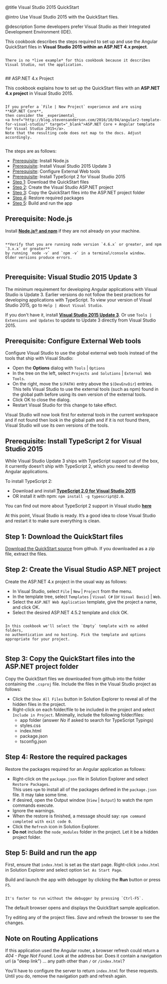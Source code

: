 @title
Visual Studio 2015 QuickStart

@intro
Use Visual Studio 2015 with the QuickStart files.

@description
<a id="top"></a>Some developers prefer Visual Studio as their Integrated Development Environment (IDE).

This cookbook describes the steps required to set up and use the
Angular QuickStart files in **Visual Studio 2015 within an ASP.NET 4.x project**.

~~~ {.l-sub-section}

There is no *live example* for this cookbook because it describes Visual Studio, not the application.


~~~


<a id="asp-net-4"></a>## ASP.NET 4.x Project

This cookbook explains how to set up the QuickStart files with an **ASP.NET 4.x project** in
Visual Studio 2015.

~~~ {.l-sub-section}

If you prefer a `File | New Project` experience and are using **ASP.NET Core**, 
then consider the _experimental_
<a href="http://blog.stevensanderson.com/2016/10/04/angular2-template-for-visual-studio/" target="_blank">ASP.NET Core + Angular template for Visual Studio 2015</a>. 
Note that the resulting code does not map to the docs. Adjust accordingly.   


~~~

The steps are as follows:

- [Prerequisite](guide/visual-studio-2015#prereq1): Install Node.js
- [Prerequisite](guide/visual-studio-2015#prereq2): Install Visual Studio 2015 Update 3
- [Prerequisite](guide/visual-studio-2015#prereq3): Configure External Web tools
- [Prerequisite](guide/visual-studio-2015#prereq4): Install TypeScript 2 for Visual Studio 2015
- [Step 1](guide/visual-studio-2015#download): Download the QuickStart files
- [Step 2](guide/visual-studio-2015#create-project): Create the Visual Studio ASP.NET project
- [Step 3](guide/visual-studio-2015#copy): Copy the QuickStart files into the ASP.NET project folder
- [Step 4](guide/visual-studio-2015#restore): Restore required packages
- [Step 5](guide/visual-studio-2015#build-and-run): Build and run the app



<h2 id='prereq1'>
  Prerequisite: Node.js
</h2>

Install **[Node.js® and npm](https://nodejs.org/en/download/)**
if they are not already on your machine.

~~~ {.l-sub-section}

**Verify that you are running node version `4.6.x` or greater, and npm `3.x.x` or greater**
by running `node -v` and `npm -v` in a terminal/console window.
Older versions produce errors.


~~~




<h2 id='prereq2'>
  Prerequisite: Visual Studio 2015 Update 3
</h2>

The minimum requirement for developing Angular applications with Visual Studio is Update 3.
Earlier versions do not follow the best practices for developing applications with TypeScript.
To view your version of Visual Studio 2015, go to `Help | About Visual Studio`.

If you don't have it, install **[Visual Studio 2015 Update 3](https://www.visualstudio.com/en-us/news/releasenotes/vs2015-update3-vs)**.
Or use `Tools | Extensions and Updates` to update to Update 3 directly from Visual Studio 2015.



<h2 id='prereq3'>
  Prerequisite: Configure External Web tools
</h2>

Configure Visual Studio to use the global external web tools instead of the tools that ship with Visual Studio:

  * Open the **Options** dialog with `Tools` | `Options`
  * In the tree on the left, select `Projects and Solutions` | `External Web Tools`.
  * On the right, move the `$(PATH)` entry above the `$(DevEnvDir`) entries. This tells Visual Studio to
    use the external tools (such as npm) found in the global path before using its own version of the external tools.
  * Click OK to close the dialog.
  * Restart Visual Studio for this change to take effect.

Visual Studio will now look first for external tools in the current workspace and 
if not found then look in the global path and if it is not found there, Visual Studio
will use its own versions of the tools.



<h2 id='prereq4'>
  Prerequisite: Install TypeScript 2 for Visual Studio 2015
</h2>

While Visual Studio Update 3 ships with TypeScript support out of the box, it currently doesn’t ship with TypeScript 2, 
which you need to develop Angular applications.

To install TypeScript 2:
 * Download and install **[TypeScript 2.0 for Visual Studio 2015](http://download.microsoft.com/download/6/D/8/6D8381B0-03C1-4BD2-AE65-30FF0A4C62DA/TS2.0.3-TS-release20-nightly-20160921.1/TypeScript_Dev14Full.exe)**
 * OR install it with npm: `npm install -g typescript@2.0`.

You can find out more about TypeScript 2 support in Visual studio **[here](https://blogs.msdn.microsoft.com/typescript/2016/09/22/announcing-typescript-2-0/)**

At this point, Visual Studio is ready. It’s a good idea to close Visual Studio and 
restart it to make sure everything is clean.



<h2 id='download'>
  Step 1: Download the QuickStart files
</h2>

[Download the QuickStart source](https://github.com/angular/quickstart)
from github. If you downloaded as a zip file, extract the files.



<h2 id='create-project'>
  Step 2: Create the Visual Studio ASP.NET project
</h2>

Create the ASP.NET 4.x project in the usual way as follows:

* In Visual Studio, select `File` | `New` | `Project` from the menu.
* In the template tree, select `Templates` | `Visual C#` (or `Visual Basic`) | `Web`.
* Select the `ASP.NET Web Application` template, give the project a name, and click OK.
* Select the desired ASP.NET 4.5.2 template and click OK.


~~~ {.l-sub-section}

In this cookbook we'll select the `Empty` template with no added folders, 
no authentication and no hosting. Pick the template and options appropriate for your project.


~~~




<h2 id='copy'>
  Step 3: Copy the QuickStart files into the ASP.NET project folder
</h2>

Copy the QuickStart files we downloaded from github into the folder containing the `.csproj` file.
Include the files in the Visual Studio project as follows:

* Click the `Show All Files` button in Solution Explorer to reveal all of the hidden files in the project.
* Right-click on each folder/file to be included in the project and select `Include in Project`.
  Minimally, include the following folder/files:
  * app folder (answer *No*  if asked to search for TypeScript Typings)
  * styles.css
  * index.html
  * package.json
  * tsconfig.json
  


<h2 id='restore'>
  Step 4: Restore the required packages
</h2>

Restore the packages required for an Angular application as follows:

* Right-click on the `package.json` file in Solution Explorer and select `Restore Packages`.
  <br>This uses `npm` to install all of the packages defined in the `package.json` file. 
  It may take some time.
* If desired, open the Output window (`View` | `Output`) to watch the npm commands execute.
* Ignore the warnings.
* When the restore is finished, a message should say: `npm command completed with exit code 0`.
* Click the `Refresh` icon in Solution Explorer.
* **Do not** include the `node_modules` folder in the project. Let it be a hidden project folder.



<h2 id='build-and-run'>
  Step 5: Build and run the app
</h2>

First, ensure that `index.html` is set as the start page.
Right-click `index.html` in Solution Explorer and select option `Set As Start Page`.

Build and launch the app with debugger by clicking the **Run** button or press `F5`.

~~~ {.l-sub-section}

It's faster to run without the debugger by pressing `Ctrl-F5`.

~~~

The default browser opens and displays the QuickStart sample application.

Try editing any of the project files. *Save* and refresh the browser to
see the changes. 



<h2 id='routing'>
  Note on Routing Applications
</h2>

If this application used the Angular router, a browser refresh could return a *404 - Page Not Found*.
Look at the address bar. Does it contain a navigation url (a "deep link") ... any path other than `/` or `/index.html`? 

You'll have to configure the server to return `index.html` for these requests.
Until you do, remove the navigation path and refresh again. 
